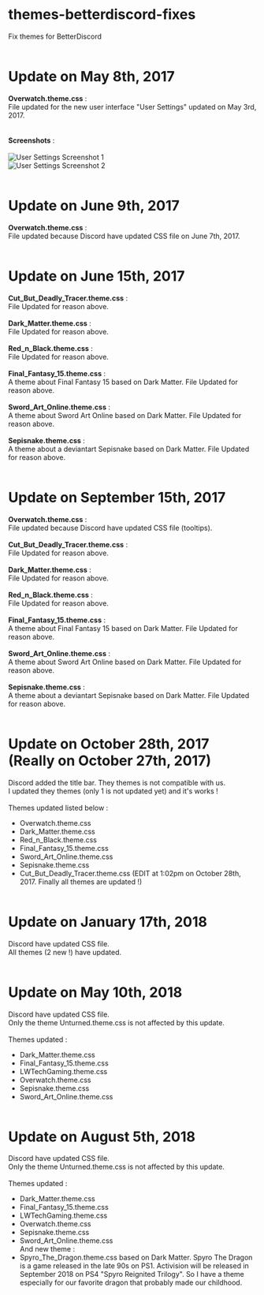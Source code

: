 # themes-betterdiscord-fixes
Fix themes for BetterDiscord<br /><br />

# Update on May 8th, 2017
<b>Overwatch.theme.css</b> :<br />
File updated for the new user interface "User Settings" updated on May 3rd, 2017.<br /><br /><br />
<b>Screenshots</b> :<br /><br />
<img src="https://i.gyazo.com/afd12adb7446a5e59cc0fff232ff4a4e.png" alt="User Settings Screenshot 1" /><br />
<img src="https://i.gyazo.com/d74bde3ea9aeb13c9f17cd8737fa9dff.png" alt="User Settings Screenshot 2" /><br /><br />

# Update on June 9th, 2017
<b>Overwatch.theme.css</b> :<br />
File updated because Discord have updated CSS file on June 7th, 2017.<br /><br />

# Update on June 15th, 2017
<b>Cut_But_Deadly_Tracer.theme.css</b> :<br />
File Updated for reason above.<br /><br />
<b>Dark_Matter.theme.css</b> :<br />
File Updated for reason above.<br /><br />
<b>Red_n_Black.theme.css</b> :<br />
File Updated for reason above.<br /><br />
<b>Final_Fantasy_15.theme.css</b> :<br />
A theme about Final Fantasy 15 based on Dark Matter. File Updated for reason above.<br /><br />
<b>Sword_Art_Online.theme.css</b> :<br />
A theme about Sword Art Online based on Dark Matter. File Updated for reason above.<br /><br />
<b>Sepisnake.theme.css</b> :<br />
A theme about a deviantart Sepisnake based on Dark Matter. File Updated for reason above.<br /><br />

# Update on September 15th, 2017
<b>Overwatch.theme.css</b> :<br />
File updated because Discord have updated CSS file (tooltips).<br /><br />
<b>Cut_But_Deadly_Tracer.theme.css</b> :<br />
File Updated for reason above.<br /><br />
<b>Dark_Matter.theme.css</b> :<br />
File Updated for reason above.<br /><br />
<b>Red_n_Black.theme.css</b> :<br />
File Updated for reason above.<br /><br />
<b>Final_Fantasy_15.theme.css</b> :<br />
A theme about Final Fantasy 15 based on Dark Matter. File Updated for reason above.<br /><br />
<b>Sword_Art_Online.theme.css</b> :<br />
A theme about Sword Art Online based on Dark Matter. File Updated for reason above.<br /><br />
<b>Sepisnake.theme.css</b> :<br />
A theme about a deviantart Sepisnake based on Dark Matter. File Updated for reason above.<br /><br />

# Update on October 28th, 2017 (Really on October 27th, 2017)
Discord added the title bar. They themes is not compatible with us.<br />
I updated they themes (only 1 is not updated yet) and it's works !<br /><br />
Themes updated listed below :<br />
- Overwatch.theme.css
- Dark_Matter.theme.css
- Red_n_Black.theme.css
- Final_Fantasy_15.theme.css
- Sword_Art_Online.theme.css
- Sepisnake.theme.css
- Cut_But_Deadly_Tracer.theme.css (EDIT at 1:02pm on October 28th, 2017. Finally all themes are updated !)<br /><br />

# Update on January 17th, 2018
Discord have updated CSS file.<br />
All themes (2 new !) have updated.<br /><br />

# Update on May 10th, 2018
Discord have updated CSS file.<br />
Only the theme Unturned.theme.css is not affected by this update.<br /><br />
Themes updated :<br />
- Dark_Matter.theme.css
- Final_Fantasy_15.theme.css
- LWTechGaming.theme.css
- Overwatch.theme.css
- Sepisnake.theme.css
- Sword_Art_Online.theme.css<br /><br />

# Update on August 5th, 2018
Discord have updated CSS file.<br />
Only the theme Unturned.theme.css is not affected by this update.<br /><br />
Themes updated :<br />
- Dark_Matter.theme.css
- Final_Fantasy_15.theme.css
- LWTechGaming.theme.css
- Overwatch.theme.css
- Sepisnake.theme.css
- Sword_Art_Online.theme.css<br />
And new theme :<br />
- Spyro_The_Dragon.theme.css based on Dark Matter. Spyro The Dragon is a game released in the late 90s on PS1. Activision will be released in September 2018 on PS4 "Spyro Reignited Trilogy". So I have a theme especially for our favorite dragon that probably made our childhood. 
